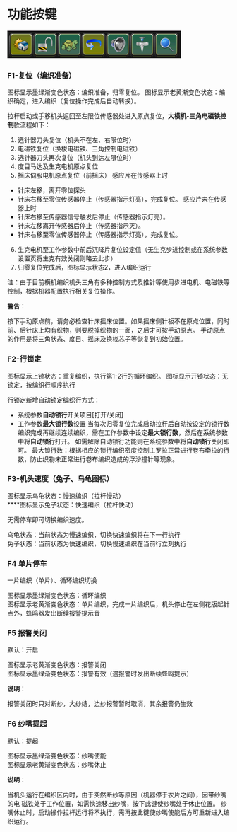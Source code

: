# 功能按键

![](../.gitbook/assets/gong-neng-an-jian.png)

### F1-复位（编织准备）

图标显示墨绿渐变色状态：编织准备，归零复位。
图标显示老黄渐变色状态：编织确定，进入编织（复位操作完成后自动转换）。

拉杆启动或手移机头返回至左限位传感器处进入原点复位，**大横机-三角电磁铁控制**款流程如下：

1. 选针器刀头复位（机头不在左、右限位时）
2. 电磁铁复位（换梭电磁铁、三角控制电磁铁）
3. 选针器刀头再次复位（机头到达左限位时）
4. 度目马达及生克电机原点复位
5. 摇床伺服电机原点复位（前摇床）
感应片在传感器上时
- 针床左移，离开零位探头 
- 针床右移至零位传感器停止（传感器指示灯亮），完成复位。
感应片未在传感器上时
- 针床右移至传感器信号触发后停止（传感器指示灯亮）。 
- 针床左移离开传感器后停止（传感器指示灭）。
- 针床右移至零位传感器停止（传感器指示灯亮），完成复位。
6. 生克电机至工作参数中前后沉降片复位设定值（无生克步进控制或在系统参数设置页将生克有效关闭则略去此步）
7. 归零复位完成后，图标显示状态2，进入编织运行

注：由于目前横机编织机头三角有多种控制方式及推针等使用步进电机、电磁铁等控制，根据机器配置执行相关复位操作。

**警告**：

按下手动原点前，请务必检查针床摇床位置。如果摇床侧针板不在原点位置，同时前、后针床上均有织物，则要脱掉织物的一面，之后才可按手动原点。
手动原点的作用是将三角状态、度目、摇床及换梭芯子等恢复到初始位置。

### F2-行锁定

图标显示上锁状态：重复编织，执行第1-2行的循环编织。
图标显示开锁状态：无锁定，按编织行顺序执行

行锁定新增自动锁定编织行方式：
- 系统参数**自动锁行**开关项目[打开/关闭]
- 工作参数**最大锁行数**设置
当每次归零复位完成启动拉杆后自动按设定的锁行数编织完成再继续连续编织，需在工作参数中设定**最大锁行数**，然后在系统参数中将**自动锁行**打开。
如需解除自动锁行功能则在系统参数中将**自动锁行**关闭即可。
最大锁行数：根据相应的锁行编织密度控制主罗拉正常进行卷布牵拉的行数，防止织物未正常进行卷布编织造成的浮沙撞针等现象。

### F3-机头速度（兔子、乌龟图标）

图标显示乌龟状态：慢速编织（拉杆慢动）  
****图标显示兔子状态：快速编织（拉杆快动）

无需停车即可切换编织速度。

乌龟状态：当前状态为慢速编织，切换快速编织将在下一行执行  
兔子状态：当前状态为快速编织，切换慢速编织在当前行立刻执行

### F4 单片停车

一片编织（单片）、循环编织切换

图标显示墨绿渐变色状态：循环编织  
图标显示老黄渐变色状态：单片编织，完成一片编织后，机头停止在左侧花版起针点外，蜂鸣器发出断续报警提示音

### F5 报警关闭

默认：开启

图标显示老黄渐变色状态：报警关闭   
图标显示墨绿渐变色状态：报警有效（遇报警时发出断续蜂鸣提示）

**说明**：

报警关闭时只对断纱，大纱结，边纱报警暂时取消，其余报警仍生效

### F6 纱嘴提起

默认：提起 

图标显示墨绿渐变色状态：纱嘴使能   
图标显示老黄渐变色状态：纱嘴休止

**说明**：

当机头运行在编织区内时，由于突然断纱等原因（机器停于衣片之间），因带纱嘴的电 磁铁处于工作位置，如需快速移出纱嘴，按下此键使纱嘴处于休止位置。 纱嘴休止时，启动操作拉杆运行将不执行，需再按此键使纱嘴使能后方可重新进入编织运行。






